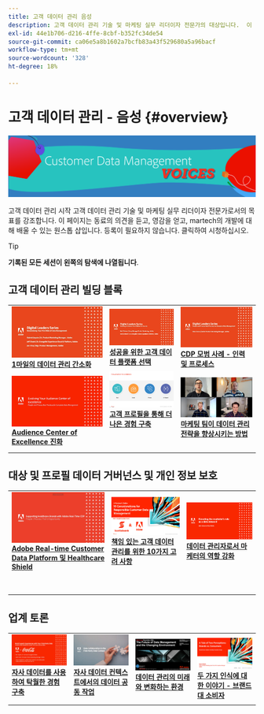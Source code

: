```yaml
---
title: 고객 데이터 관리 음성
description: 고객 데이터 관리 기술 및 마케팅 실무 리더이자 전문가의 대상입니다.  이 페이지는 동료의 의견을 듣고, 영감을 얻고, martech의 개발에 대해 배울 수 있는 원스톱 샵입니다.
exl-id: 44e1b706-d216-4ffe-8cbf-b352fc34de54
source-git-commit: ca06e5a8b1602a7bcfb83a43f529680a5a96bacf
workflow-type: tm+mt
source-wordcount: '328'
ht-degree: 18%

---
```


# 고객 데이터 관리 - 음성 {#overview}

<img alt="고객 데이터 관리 음성" src="./assets/cdp-voices-banner.png" />

고객 데이터 관리 시작 고객 데이터 관리 기술 및 마케팅 실무 리더이자 전문가로서의 목표를 강조합니다. 이 페이지는 동료의 의견을 듣고, 영감을 얻고, martech의 개발에 대해 배울 수 있는 원스톱 샵입니다. 등록이 필요하지 않습니다. 클릭하여 시청하십시오.

>[!TIP]
>
>**기록된 모든 세션이 왼쪽의 탐색에 나열됩니다**.

## 고객 데이터 관리 빌딩 블록

<table>
  <tr>
   <td>
      <a href="./cdm/first-mile.md">
      <img alt="1마일의 데이터 관리 간소화" src="./assets/first-mile.png"/>
      </a>
      <div>
         <a href="./cdm/first-mile.md"><strong>1마일의 데이터 관리 간소화</strong></a>
         <br/>
      </div>
   </td>
   <td>
      <a href="./cdm/cdp-success.md">
      <img alt="성공을 위한 고객 데이터 플랫폼 선택" src="./assets/cdp-success.png"/>
      </a>
      <div>
         <a href="./cdm/cdp-success.md"><strong>성공을 위한 고객 데이터 플랫폼 선택</strong></a>
         <br/>
      </div>
    </td>
    <td>
      <a href="./cdm/people-and-process.md">
      <img alt="사람 및 프로세스" src="./assets/people-and-process.png"/>
      </a>
      <div>
         <a href="./cdm/people-and-process.md"><strong>CDP 모범 사례 - 인력 및 프로세스</strong></a>
         <br/>
      </div>
    </td>
   </tr>
   <tr> 
   <td>
      <a href="./cdm/evolving-your-audience-center-of-excellence.md">
      <img alt="Audience Center of Excellence 진화" src="./assets/evolving-your-audience-center-of-excellence.png"/>
      </a>
      <div>
         <a href="./cdm/evolving-your-audience-center-of-excellence.md"><strong>Audience Center of Excellence 진화</strong></a>
         <br/>
      </div>
    </td>
   <td>
      <a href="./cdm/building-better-experiences-with-customer-profiles.md">
      <img alt="고객 프로필을 통해 더 나은 경험 구축" src="./assets/building-better-experiences-with-customer-profiles.png"/>
      </a>
      <div>
         <a href="./cdm/building-better-experiences-with-customer-profiles.md"><strong>고객 프로필을 통해 더 나은 경험 구축</strong></a>
      </div>
      <p>
        <br/>
    </td>
   <td>
      <a href="./cdm/how-marketing-teams-are-improving-data-management-strategies.md">
      <img alt="마케팅 팀이 데이터 관리 전략을 향상시키는 방법" src="./assets/how-marketing-teams-are-improving-data-management-strategies.png"/>
      </a>
      <div>
         <a href="./cdm/how-marketing-teams-are-improving-data-management-strategies.md"><strong>마케팅 팀이 데이터 관리 전략을 향상시키는 방법</strong></a>
      </div>
      <p>
      </p>
    </td>
  </tr>
</table>

## 대상 및 프로필 데이터 거버넌스 및 개인 정보 보호

<table>
  <tr>
   <td>
      <a href="./governance/healthcare-shield.md">
      <img alt="Adobe Real-time Customer Data Platform 및 Healthcare Shield" src="./assets/healthcare-shield.png"/>
      </a>
      <div>
         <a href="./governance/healthcare-shield.md"><strong>Adobe Real-time Customer Data Platform 및 Healthcare Shield</strong></a>
         <br/>
      </div>
      <p>
        <br/>
   </td> 
   <td>
      <a href="https://experienceleague.adobe.com/docs/platform-learn/tutorials/privacy/ten-considerations-for-responsible-customer-data-management.html">
      <img alt="책임 있는 고객 데이터 관리를 위한 10가지 고려 사항" src="./assets/ten-considerations-for-responsible-customer-data-management.png"/>
      </a>
      <div>
         <a href="https://experienceleague.adobe.com/docs/platform-learn/tutorials/privacy/ten-considerations-for-responsible-customer-data-management.html"><strong>책임 있는 고객 데이터 관리를 위한 10가지 고려 사항</strong></a>
         <br/>
      </div>
      <p>
        <br/>
    </td>
    <td>
      <a href="https://experienceleague.adobe.com/docs/platform-learn/tutorials/privacy/elevating-the-marketers-role-as-a-data-steward.html">
      <img alt="데이터 관리자로서 마케터의 역할 강화" src="./assets/elevating-the-marketers-role-as-a-data-steward.png"/>
      </a>
      <div>
         <a href="https://experienceleague.adobe.com/docs/platform-learn/tutorials/privacy/elevating-the-marketers-role-as-a-data-steward.html"><strong>데이터 관리자로서 마케터의 역할 강화</strong></a>
         <br/>
      </div>
      <p>
        <br/>
       </p>
    </td>
  </tr>
</table>

## 업계 토론

<table>
  <tr>
     <td>
      <a href="./industry/build-superb-experiences-with-your-first-party-data.md">
      <img alt="자사 데이터를 사용하여 탁월한 경험 구축" src="./assets/build-superb-experiences-with-your-first-party-data.png"/>
      </a>
      <div>
         <a href="./industry/build-superb-experiences-with-your-first-party-data.md"><strong>자사 데이터를 사용하여 탁월한 경험 구축</strong></a>
      </div>
      <p>
      </p>
    </td>
     <td>
      <a href="./industry/data-collaboration-in-the-first-party-data-context.md">
      <img alt="자사 데이터 컨텍스트에서의 데이터 공동 작업" src="./assets/data-collaboration-in-the-first-party-data-context.png"/>
      </a>
      <div>
         <a href="./industry/data-collaboration-in-the-first-party-data-context.md"><strong>자사 데이터 컨텍스트에서의 데이터 공동 작업</strong></a>
      </div>
      <p>
      </p>
    </td>
     <td>
      <a href="./industry/the-future-of-data-management-and-the-changing-environment.md">
      <img alt="데이터 관리의 미래와 변화하는 환경" src="./assets/the-future-of-data-management-and-the-changing-environment.png"/>
      </a>
      <div>
         <a href="./industry/the-future-of-data-management-and-the-changing-environment.md"><strong>데이터 관리의 미래와 변화하는 환경</strong></a>
      </div>
      <p>
      </p>
    </td>
   <td>
      <a href="./industry/brands-vs-consumers.md">
      <img alt="두 가지 인식에 대한 이야기 - 브랜드 대 소비자" src="./assets/brands-vs-consumers.png"/>
      </a>
      <div>
         <a href="./industry/brands-vs-consumers.md"><strong>두 가지 인식에 대한 이야기 - 브랜드 대 소비자</strong></a>
         <br/>
      </div>
    </td>
  </tr>
</table>
